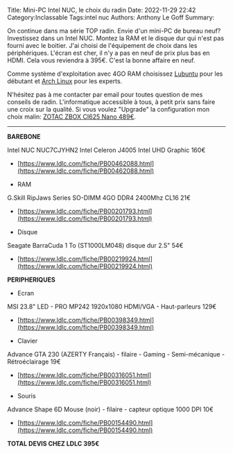 Title: Mini-PC Intel NUC, le choix du radin
Date: 2022-11-29 22:42
Category:Inclassable
Tags:intel nuc
Authors: Anthony Le Goff
Summary:

On continue dans ma série TOP radin. Envie d'un mini-PC de bureau neuf? Investissez dans un Intel NUC. Montez la RAM et le disque dur qui n'est pas fourni avec le boitier. J'ai choisi de l'équipement de choix dans les périphériques. L'écran est cher, il n'y a pas en neuf de prix plus bas en HDMI. Cela vous reviendra à 395€. C'est la bonne affaire en neuf.

Comme système d'exploitation avec 4GO RAM choisissez [Lubuntu](https://www.lubuntu.fr/) pour les débutant et [Arch Linux](https://archlinux.fr/) pour les experts.

N'hésitez pas à me contacter par email pour toutes question de mes conseils de radin. L'informatique accessible à tous, à petit prix sans faire une croix sur la qualité.
Si vous voulez "Upgrade" la configuration mon choix malin: [ZOTAC ZBOX CI625 Nano 489€](https://www.ldlc.com/fiche/PB00478732.html).

---

**BAREBONE**

Intel NUC NUC7CJYHN2 Intel Celeron J4005 Intel UHD Graphic 160€
* [https://www.ldlc.com/fiche/PB00462088.html](https://www.ldlc.com/fiche/PB00462088.html)

+ RAM

G.Skill RipJaws Series SO-DIMM 4GO DDR4 2400Mhz CL16 21€
* [https://www.ldlc.com/fiche/PB00201793.html](https://www.ldlc.com/fiche/PB00201793.html)

+ Disque

Seagate BarraCuda 1 To (ST1000LM048) disque dur 2.5" 54€
* [https://www.ldlc.com/fiche/PB00219924.html](https://www.ldlc.com/fiche/PB00219924.html)

**PERIPHERIQUES**

+ Ecran  

MSI 23.8" LED - PRO MP242 1920x1080 HDMI/VGA - Haut-parleurs 129€
* [https://www.ldlc.com/fiche/PB00398349.html](https://www.ldlc.com/fiche/PB00398349.html)

+ Clavier  

Advance GTA 230 (AZERTY Français) - filaire -  Gaming - Semi-mécanique - Rétroéclairage 19€
* [https://www.ldlc.com/fiche/PB00316051.html](https://www.ldlc.com/fiche/PB00316051.html)

+ Souris  

Advance Shape 6D Mouse (noir) - filaire - capteur optique 1000 DPI 10€
* [https://www.ldlc.com/fiche/PB00154490.html](https://www.ldlc.com/fiche/PB00154490.html)

**TOTAL DEVIS CHEZ LDLC 395€**